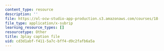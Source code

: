 ```yaml
---
content_type: resource
description: ''
file: https://ol-ocw-studio-app-production.s3.amazonaws.com/courses/18-065-matrix-methods-in-data-analysis-signal-processing-and-machine-learning-spring-2018/cd3d1abff4115a7cbff4d9c2fafb6a5a_p-bXJIa7QVI.vtt
file_type: application/x-subrip
learning_resource_types: []
resourcetype: Other
title: 3play caption file
uid: cd3d1abf-f411-5a7c-bff4-d9c2fafb6a5a
---
```

